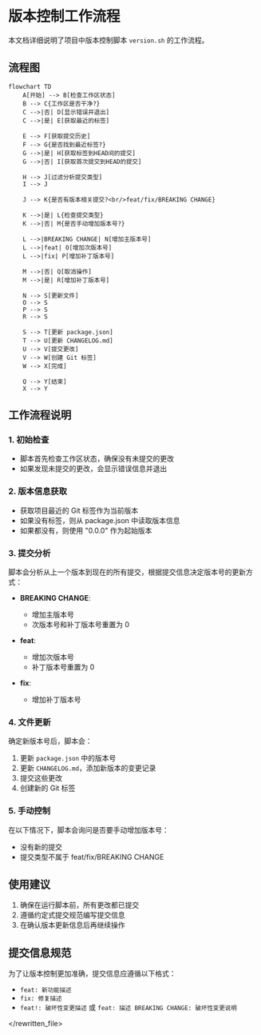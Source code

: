 # 版本控制工作流程

本文档详细说明了项目中版本控制脚本 `version.sh` 的工作流程。

## 流程图

```mermaid
flowchart TD
    A[开始] --> B[检查工作区状态]
    B --> C{工作区是否干净?}
    C -->|否| D[显示错误并退出]
    C -->|是| E[获取最近的标签]
    
    E --> F[获取提交历史]
    F --> G{是否找到最近标签?}
    G -->|是| H[获取标签到HEAD间的提交]
    G -->|否| I[获取首次提交到HEAD的提交]
    
    H --> J[过滤分析提交类型]
    I --> J
    
    J --> K{是否有版本相关提交?<br/>feat/fix/BREAKING CHANGE}
    
    K -->|是| L{检查提交类型}
    K -->|否| M{是否手动增加版本号?}
    
    L -->|BREAKING CHANGE| N[增加主版本号]
    L -->|feat| O[增加次版本号]
    L -->|fix| P[增加补丁版本号]
    
    M -->|否| Q[取消操作]
    M -->|是| R[增加补丁版本号]
    
    N --> S[更新文件]
    O --> S
    P --> S
    R --> S
    
    S --> T[更新 package.json]
    T --> U[更新 CHANGELOG.md]
    U --> V[提交更改]
    V --> W[创建 Git 标签]
    W --> X[完成]
    
    Q --> Y[结束]
    X --> Y
```

## 工作流程说明

### 1. 初始检查

- 脚本首先检查工作区状态，确保没有未提交的更改
- 如果发现未提交的更改，会显示错误信息并退出

### 2. 版本信息获取

- 获取项目最近的 Git 标签作为当前版本
- 如果没有标签，则从 package.json 中读取版本信息
- 如果都没有，则使用 "0.0.0" 作为起始版本

### 3. 提交分析

脚本会分析从上一个版本到现在的所有提交，根据提交信息决定版本号的更新方式：

- **BREAKING CHANGE**: 
  - 增加主版本号
  - 次版本号和补丁版本号重置为 0
  
- **feat**: 
  - 增加次版本号
  - 补丁版本号重置为 0
  
- **fix**: 
  - 增加补丁版本号

### 4. 文件更新

确定新版本号后，脚本会：

1. 更新 `package.json` 中的版本号
2. 更新 `CHANGELOG.md`，添加新版本的变更记录
3. 提交这些更改
4. 创建新的 Git 标签

### 5. 手动控制

在以下情况下，脚本会询问是否要手动增加版本号：

- 没有新的提交
- 提交类型不属于 feat/fix/BREAKING CHANGE

## 使用建议

1. 确保在运行脚本前，所有更改都已提交
2. 遵循约定式提交规范编写提交信息
3. 在确认版本更新信息后再继续操作

## 提交信息规范

为了让版本控制更加准确，提交信息应遵循以下格式：

- `feat: 新功能描述`
- `fix: 修复描述`
- `feat!: 破坏性变更描述` 或 `feat: 描述 BREAKING CHANGE: 破坏性变更说明`

</rewritten_file> 